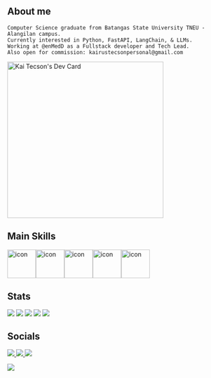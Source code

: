 ## About me

```
Computer Science graduate from Batangas State University TNEU - Alangilan campus.
Currently interested in Python, FastAPI, LangChain, & LLMs.
Working at @enMedD as a Fullstack developer and Tech Lead.
Also open for commission: kairustecsonpersonal@gmail.com
```
<a href="https://app.daily.dev/kaitecson"><img src="https://api.daily.dev/devcards/v2/69tGOQ4sJMQx5SyXPChG7.png?type=default&r=wzm" width="356" alt="Kai Tecson's Dev Card"/></a>

## Main Skills
<div style="display: flex; align-items: flex-start;">
  <img src="https://techstack-generator.vercel.app/python-icon.svg" alt="icon" width="65" height="65" />
  <img src="https://techstack-generator.vercel.app/react-icon.svg" alt="icon" width="65" height="65" />
  <img src="https://techstack-generator.vercel.app/restapi-icon.svg" alt="icon" width="65" height="65" />
  <img src="https://techstack-generator.vercel.app/docker-icon.svg" alt="icon" width="65" height="65" />
  <img src="https://techstack-generator.vercel.app/aws-icon.svg" alt="icon" width="65" height="65" />
</div>

## Stats
![](http://github-profile-summary-cards.vercel.app/api/cards/profile-details?username=SchadenKai&theme=vue)
![](http://github-profile-summary-cards.vercel.app/api/cards/productive-time?username=SchadenKai&theme=vue&utcOffset=8)
![](http://github-profile-summary-cards.vercel.app/api/cards/stats?username=SchadenKai&theme=vue)
![](http://github-profile-summary-cards.vercel.app/api/cards/repos-per-language?username=SchadenKai&theme=discord_old_blurple)
![](http://github-profile-summary-cards.vercel.app/api/cards/most-commit-language?username=SchadenKai&theme=discord_old_blurple)

## Socials

<p>
  <a href="https://fb.com/kairus.tecson">
    <img src="https://img.shields.io/badge/Facebook-1877F2?style=for-the-badge&logo=facebook&logoColor=white" href="https://fb.com/kairus.tecson" />
  </a>
   <a href="https://www.linkedin.com/in/kairus-tecson/">
    <img src="https://img.shields.io/badge/LinkedIn-0077B5?style=for-the-badge&logo=linkedin&logoColor=white" />
  </a>
  <a href="https://www.tiktok.com/@noahkai_dev">
    <img src="https://img.shields.io/badge/TikTok-000000?style=for-the-badge&logo=tiktok&logoColor=white" />
  </a>
</p>


![](https://komarev.com/ghpvc/?username=SchadenKai&color=red&label=👁️)
